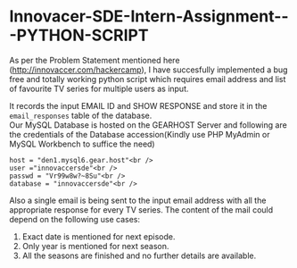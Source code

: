 # Innovacer-SDE-Intern-Assignment---PYTHON-SCRIPT

As per the Problem Statement mentioned here (http://innovaccer.com/hackercamp), I have succesfully implemented a bug free and totally working 
python script which requires email address and list of favourite TV series for multiple users as input.

It records the input EMAIL ID and SHOW RESPONSE and store it in the `email_responses` table of the database. <br />
Our MySQL Database is hosted on the GEARHOST Server and following are the credentials of the Database 
accession(Kindly use PHP MyAdmin or MySQL Workbench to suffice the need)<br />

    host = "den1.mysql6.gear.host"<br />
    user ="innovaccersde"<br />
    passwd = "Vr99w8w?~8Su"<br />
    database = "innovaccersde"<br />

Also a single email is being sent to the input email address with all the
appropriate response for every TV series. The content of the mail could
depend on the following use cases:
1. Exact date is mentioned for next episode.
2. Only year is mentioned for next season.
3. All the seasons are finished and no further details are available.
